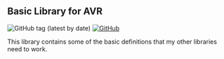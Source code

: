 ## Basic Library for AVR
![GitHub tag (latest by date)](https://img.shields.io/github/v/tag/baskiton/defines-avr?label=version)
[![GitHub](https://img.shields.io/github/license/baskiton/spi-avr)](https://github.com/baskiton/defines-avr/blob/master/LICENSE)

This library contains some of the basic definitions that my other libraries need to work.
